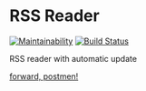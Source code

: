 # RSS Reader

[![Maintainability](https://api.codeclimate.com/v1/badges/29c8864c898290a92605/maintainability)](https://codeclimate.com/github/raylyanway/project-lvl3-s354/maintainability)
[![Build Status](https://travis-ci.org/raylyanway/project-lvl3-s354.svg?branch=master)](https://travis-ci.org/raylyanway/project-lvl3-s354)

RSS reader with automatic update

[forward, postmen!](http://uneven-flavor.surge.sh/)
